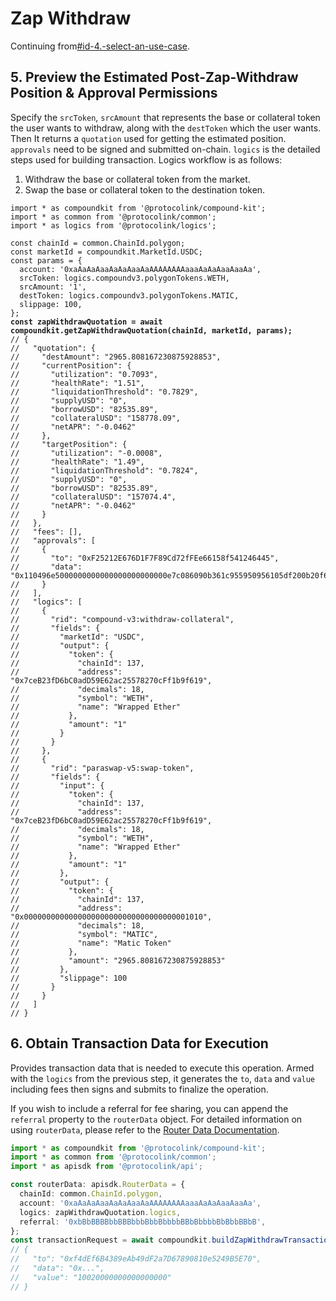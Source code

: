 # Zap Withdraw

Continuing from[#id-4.-select-an-use-case](./#id-4.-select-an-use-case "mention").

## 5. Preview the Estimated Post-Zap-Withdraw Position & Approval  Permissions

Specify the `srcToken`, `srcAmount` that represents the base or collateral token the user wants to withdraw, along with the `destToken` which the user wants. Then It returns a `quotation` used for getting the estimated position. `approvals` need to be signed and submitted on-chain. `logics` is the detailed steps used for building transaction. Logics workflow is as follows:

1. Withdraw the base or collateral token from the market.
2. Swap the base or collateral token to the destination token.

<pre class="language-typescript"><code class="lang-typescript">import * as compoundkit from '@protocolink/compound-kit';
import * as common from '@protocolink/common';
import * as logics from '@protocolink/logics';

const chainId = common.ChainId.polygon;
const marketId = compoundkit.MarketId.USDC;
const params = {
  account: '0xaAaAaAaaAaAaAaaAaAAAAAAAAaaaAaAaAaaAaaAa',
  srcToken: logics.compoundv3.polygonTokens.WETH,
  srcAmount: '1',
  destToken: logics.compoundv3.polygonTokens.MATIC,
  slippage: 100,
};
<strong>const zapWithdrawQuotation = await compoundkit.getZapWithdrawQuotation(chainId, marketId, params);
</strong>// {
//   "quotation": {
//     "destAmount": "2965.808167230875928853",
//     "currentPosition": {
//       "utilization": "0.7093",
//       "healthRate": "1.51",
//       "liquidationThreshold": "0.7829",
//       "supplyUSD": "0",
//       "borrowUSD": "82535.89",
//       "collateralUSD": "158778.09",
//       "netAPR": "-0.0462"
//     },
//     "targetPosition": {
//       "utilization": "-0.0008",
//       "healthRate": "1.49",
//       "liquidationThreshold": "0.7824",
//       "supplyUSD": "0",
//       "borrowUSD": "82535.89",
//       "collateralUSD": "157074.4",
//       "netAPR": "-0.0462"
//     }
//   },
//   "fees": [],
//   "approvals": [
//     {
//       "to": "0xF25212E676D1F7F89Cd72fFEe66158f541246445",
//       "data": "0x110496e5000000000000000000000000e7c086090b361c955950956105df200b20f66d700000000000000000000000000000000000000000000000000000000000000001"
//     }
//   ],
//   "logics": [
//     {
//       "rid": "compound-v3:withdraw-collateral",
//       "fields": {
//         "marketId": "USDC",
//         "output": {
//           "token": {
//             "chainId": 137,
//             "address": "0x7ceB23fD6bC0adD59E62ac25578270cFf1b9f619",
//             "decimals": 18,
//             "symbol": "WETH",
//             "name": "Wrapped Ether"
//           },
//           "amount": "1"
//         }
//       }
//     },
//     {
//       "rid": "paraswap-v5:swap-token",
//       "fields": {
//         "input": {
//           "token": {
//             "chainId": 137,
//             "address": "0x7ceB23fD6bC0adD59E62ac25578270cFf1b9f619",
//             "decimals": 18,
//             "symbol": "WETH",
//             "name": "Wrapped Ether"
//           },
//           "amount": "1"
//         },
//         "output": {
//           "token": {
//             "chainId": 137,
//             "address": "0x0000000000000000000000000000000000001010",
//             "decimals": 18,
//             "symbol": "MATIC",
//             "name": "Matic Token"
//           },
//           "amount": "2965.808167230875928853"
//         },
//         "slippage": 100
//       }
//     }
//   ]
// }
</code></pre>

## 6. Obtain Transaction Data for Execution

Provides transaction data that is needed to execute this operation. Armed with the `logics` from the previous step, it generates the `to`, `data` and `value` including fees then signs and submits to finalize the operation.

If you wish to include a referral for fee sharing, you can append the `referral` property to the `routerData` object. For detailed information on using `routerData`, please refer to the [Router Data Documentation](../../protocolink-sdk/api-sdk-interfaces/global-types.md#routerdata).

```typescript
import * as compoundkit from '@protocolink/compound-kit';
import * as common from '@protocolink/common';
import * as apisdk from '@protocolink/api';

const routerData: apisdk.RouterData = {
  chainId: common.ChainId.polygon,
  account: '0xaAaAaAaaAaAaAaaAaAAAAAAAAaaaAaAaAaaAaaAa',
  logics: zapWithdrawQuotation.logics,
  referral: '0xbBbBBBBbbBBBbbbBbbBbbbbBBbBbbbbBbBbbBBbB',
};
const transactionRequest = await compoundkit.buildZapWithdrawTransactionRequest(routerData);
// {
//   "to": "0xf4dEf6B4389eAb49dF2a7D67890810e5249B5E70",
//   "data": "0x...",
//   "value": "10020000000000000000"
// }
```

